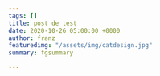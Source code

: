 ```yaml
---
tags: []
title: post de test
date: 2020-10-26 05:00:00 +0000
author: franz
featuredimg: "/assets/img/catdesign.jpg"
summary: fgsummary

---
```

